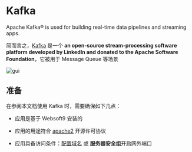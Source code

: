 # Kafka

Apache Kafka® is used for building real-time data pipelines and streaming apps.

简而言之，[Kafka](https://kafka.apache.org/) 是一个 **an open-source stream-processing software platform developed by LinkedIn and donated to the Apache Software Foundation**，它被用于 Message Queue  等场景


![gui](https://libs.websoft9.com/Websoft9/DocsPicture/en/kafka/kafka-gui-websoft9.png)


## 准备

在参阅本文档使用 Kafka 时，需要确保如下几点：

- 应用是基于 Websoft9 安装的

- 应用的用途符合 [apache2](https://opensource.org/licenses/Apache-2.0) 开源许可协议

- 应用具备访问条件：[配置域名](./guide/appsetdomain) 或 **服务器安全组**开启网外端口